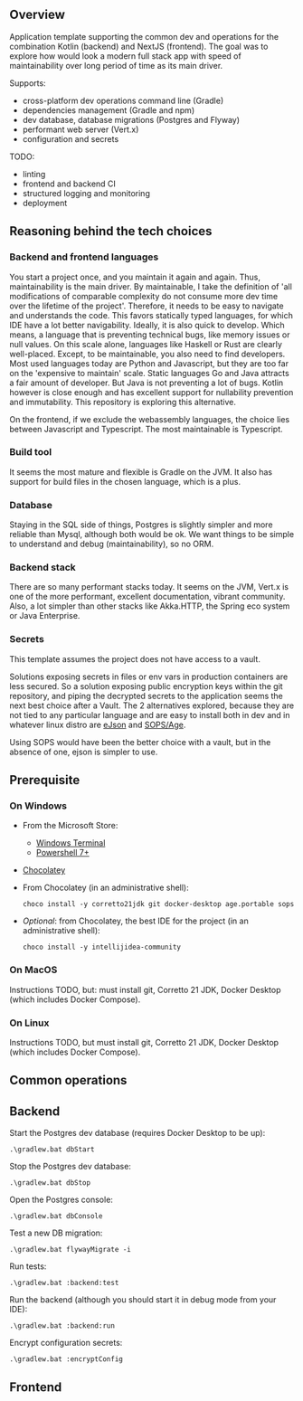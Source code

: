 ## Overview

Application template supporting the common dev and operations for the combination Kotlin (backend) and NextJS (frontend).
The goal was to explore how would look a modern full stack app with speed of maintainability over long period of time as its main driver. 

Supports:
- cross-platform dev operations command line (Gradle)
- dependencies management (Gradle and npm)
- dev database, database migrations (Postgres and Flyway)
- performant web server (Vert.x)
- configuration and secrets

TODO:
- linting
- frontend and backend CI
- structured logging and monitoring
- deployment

## Reasoning behind the tech choices

### Backend and frontend languages

You start a project once, and you maintain it again and again. Thus, maintainability is the main driver.
By maintainable, I take the definition of 'all modifications of comparable complexity do not consume more dev time over the lifetime of the project'.
Therefore, it needs to be easy to navigate and understands the code. This favors statically typed languages, for which IDE have a lot better navigability.
Ideally, it is also quick to develop. Which means, a language that is preventing technical bugs, like memory issues or null values.
On this scale alone, languages like Haskell or Rust are clearly well-placed. Except, to be maintainable, you also need to find developers.
Most used languages today are Python and Javascript, but they are too far on the 'expensive to maintain' scale.
Static languages Go and Java attracts a fair amount of developer. But Java is not preventing a lot of bugs. Kotlin however is close enough and has excellent support for nullability prevention and immutability.
This repository is exploring this alternative.

On the frontend, if we exclude the webassembly languages, the choice lies between Javascript and Typescript. The most maintainable is Typescript.

### Build tool

It seems the most mature and flexible is Gradle on the JVM. It also has support for build files in the chosen language, which is a plus.

### Database

Staying in the SQL side of things, Postgres is slightly simpler and more reliable than Mysql, although both would be ok.
We want things to be simple to understand and debug (maintainability), so no ORM.

### Backend stack

There are so many performant stacks today. It seems on the JVM, Vert.x is one of the more performant, excellent documentation, vibrant community. Also, a lot simpler than other stacks like Akka.HTTP, the Spring eco system or Java Enterprise.

### Secrets

This template assumes the project does not have access to a vault.

Solutions exposing secrets in files or env vars in production containers are less secured. So a solution exposing public encryption keys within the git repository, and piping the decrypted secrets to the application seems the next best choice after a Vault.
The 2 alternatives explored, because they are not tied to any particular language and are easy to install both in dev and in whatever linux distro are [eJson](https://github.com/Shopify/ejson) and [SOPS/Age](https://github.com/getsops/sops?tab=readme-ov-file#encrypting-using-age).

Using SOPS would have been the better choice with a vault, but in the absence of one, ejson is simpler to use.

## Prerequisite

### On Windows

- From the Microsoft Store:
  - [Windows Terminal](https://www.microsoft.com/store/productId/9N0DX20HK701?ocid=pdpshare)
  - [Powershell 7+](https://www.microsoft.com/store/productId/9MZ1SNWT0N5D?ocid=pdpshare)
- [Chocolatey](https://chocolatey.org/install)
- From Chocolatey (in an administrative shell):

    `choco install -y corretto21jdk git docker-desktop age.portable sops`

- *Optional*: from Chocolatey, the best IDE for the project (in an administrative shell):

    `choco install -y intellijidea-community`

### On MacOS

Instructions TODO, but: must install git, Corretto 21 JDK, Docker Desktop (which includes Docker Compose).

### On Linux

Instructions TODO, but must install git, Corretto 21 JDK, Docker Desktop (which includes Docker Compose).

## Common operations

## Backend

Start the Postgres dev database (requires Docker Desktop to be up):

    .\gradlew.bat dbStart

Stop the Postgres dev database:

    .\gradlew.bat dbStop

Open the Postgres console:

    .\gradlew.bat dbConsole

Test a new DB migration:

    .\gradlew.bat flywayMigrate -i

Run tests:

    .\gradlew.bat :backend:test

Run the backend (although you should start it in debug mode from your IDE):

    .\gradlew.bat :backend:run

Encrypt configuration secrets:

    .\gradlew.bat :encryptConfig

## Frontend


